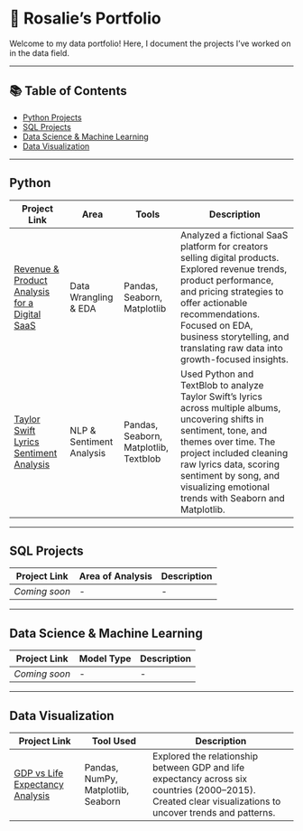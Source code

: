 # 🌟 Rosalie’s Portfolio

Welcome to my data portfolio! Here, I document the projects I’ve worked on in the data field.

---

## 📚 Table of Contents

- [Python Projects](#python)
- [SQL Projects](#sql-projects)
- [Data Science & Machine Learning](#data-science--machine-learning)
- [Data Visualization](#data-visualization)

---

## Python

| Project Link | Area | Tools | Description |
| ------------ | ---- | ----- | ----------- |
| [Revenue & Product Analysis for a Digital SaaS](https://github.com/rosaliehuang/saas-revenue-analysis) | Data Wrangling & EDA | Pandas, Seaborn, Matplotlib | Analyzed a fictional SaaS platform for creators selling digital products. Explored revenue trends, product performance, and pricing strategies to offer actionable recommendations. Focused on EDA, business storytelling, and translating raw data into growth-focused insights. |
| [Taylor Swift Lyrics Sentiment Analysis](https://github.com/rosaliehuang/ts-lyrics-analysis) | NLP & Sentiment Analysis	 | Pandas, Seaborn, Matplotlib, Textblob | Used Python and TextBlob to analyze Taylor Swift’s lyrics across multiple albums, uncovering shifts in sentiment, tone, and themes over time. The project included cleaning raw lyrics data, scoring sentiment by song, and visualizing emotional trends with Seaborn and Matplotlib. |

---

## SQL Projects

| Project Link | Area of Analysis | Description |
| ------------ | ---------------- | ----------- |
| *Coming soon* | - | - |

---

## Data Science & Machine Learning

| Project Link | Model Type | Description |
| ------------ | -----------| ----------- |
| *Coming soon* | - | - |

---

## Data Visualization

| Project Link | Tool Used | Description |
| ------------ | ----------| ----------- |
| [GDP vs Life Expectancy Analysis](https://github.com/rosaliehuang/life-expectancy-and-GDP-starter) | Pandas, NumPy, Matplotlib, Seaborn | Explored the relationship between GDP and life expectancy across six countries (2000–2015). Created clear visualizations to uncover trends and patterns.

